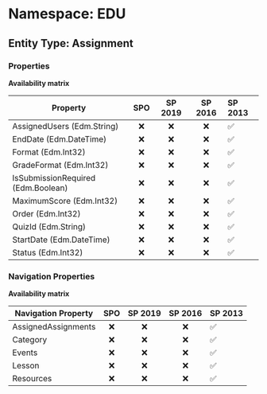 # Namespace: EDU

## Entity Type: Assignment

### Properties

**Availability matrix**

Property | SPO | SP 2019 | SP 2016 | SP 2013
----------|:---:|:-------:|:-------:|:-------
AssignedUsers (Edm.String) | ❌ | ❌ | ❌ | ✅
EndDate (Edm.DateTime) | ❌ | ❌ | ❌ | ✅
Format (Edm.Int32) | ❌ | ❌ | ❌ | ✅
GradeFormat (Edm.Int32) | ❌ | ❌ | ❌ | ✅
IsSubmissionRequired (Edm.Boolean) | ❌ | ❌ | ❌ | ✅
MaximumScore (Edm.Int32) | ❌ | ❌ | ❌ | ✅
Order (Edm.Int32) | ❌ | ❌ | ❌ | ✅
QuizId (Edm.String) | ❌ | ❌ | ❌ | ✅
StartDate (Edm.DateTime) | ❌ | ❌ | ❌ | ✅
Status (Edm.Int32) | ❌ | ❌ | ❌ | ✅

### Navigation Properties

**Availability matrix**

Navigation Property | SPO | SP 2019 | SP 2016 | SP 2013
----------|:---:|:-------:|:-------:|:-------
AssignedAssignments | ❌ | ❌ | ❌ | ✅
Category | ❌ | ❌ | ❌ | ✅
Events | ❌ | ❌ | ❌ | ✅
Lesson | ❌ | ❌ | ❌ | ✅
Resources | ❌ | ❌ | ❌ | ✅
